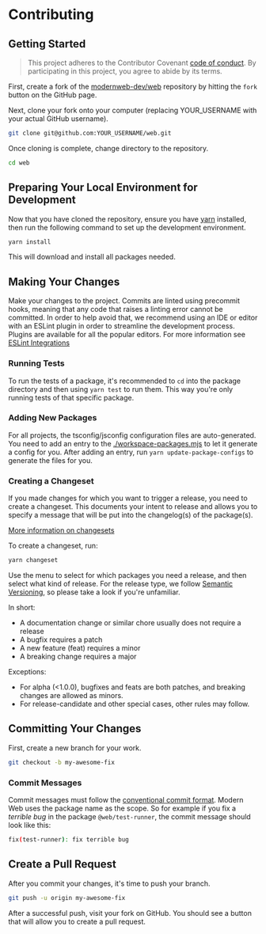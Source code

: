 # Contributing

## Getting Started

> This project adheres to the Contributor Covenant [code of conduct](./CODE_OF_CONDUCT.md). By participating in this project, you agree to abide by its terms.

First, create a fork of the [modernweb-dev/web](https://github.com/modernweb-dev/web) repository by hitting the `fork` button on the GitHub page.

Next, clone your fork onto your computer (replacing YOUR_USERNAME with your actual GitHub username).

```sh
git clone git@github.com:YOUR_USERNAME/web.git
```

Once cloning is complete, change directory to the repository.

```sh
cd web
```

## Preparing Your Local Environment for Development

Now that you have cloned the repository, ensure you have [yarn](https://classic.yarnpkg.com/lang/en/) installed, then run the following command to set up the development environment.

```sh
yarn install
```

This will download and install all packages needed.

## Making Your Changes

Make your changes to the project. Commits are linted using precommit hooks, meaning that any code that raises a linting error cannot be committed. In order to help avoid that, we recommend using an IDE or editor with an ESLint plugin in order to streamline the development process. Plugins are available for all the popular editors. For more information see [ESLint Integrations](https://eslint.org/docs/user-guide/integrations)

### Running Tests

To run the tests of a package, it's recommended to `cd` into the package directory and then using `yarn test` to run them. This way you're only running tests of that specific package.

### Adding New Packages

For all projects, the tsconfig/jsconfig configuration files are auto-generated. You need to add an entry to the [./workspace-packages.mjs](./workspace-packages.mjs) to let it generate a config for you. After adding an entry, run `yarn update-package-configs` to generate the files for you.

### Creating a Changeset

If you made changes for which you want to trigger a release, you need to create a changeset.
This documents your intent to release and allows you to specify a message that will be put into the changelog(s) of the package(s).

[More information on changesets](https://github.com/atlassian/changesets)

To create a changeset, run:

```sh
yarn changeset
```

Use the menu to select for which packages you need a release, and then select what kind of release. For the release type, we follow [Semantic Versioning](https://semver.org/), so please take a look if you're unfamiliar.

In short:

- A documentation change or similar chore usually does not require a release
- A bugfix requires a patch
- A new feature (feat) requires a minor
- A breaking change requires a major

Exceptions:

- For alpha (<1.0.0), bugfixes and feats are both patches, and breaking changes are allowed as minors.
- For release-candidate and other special cases, other rules may follow.

## Committing Your Changes

First, create a new branch for your work.

```sh
git checkout -b my-awesome-fix
```

### Commit Messages

Commit messages must follow the [conventional commit format](https://www.conventionalcommits.org/en/v1.0.0/).
Modern Web uses the package name as the scope. So for example if you fix a _terrible bug_ in the package `@web/test-runner`, the commit message should look like this:

```sh
fix(test-runner): fix terrible bug
```

## Create a Pull Request

After you commit your changes, it's time to push your branch.

```sh
git push -u origin my-awesome-fix
```

After a successful push, visit your fork on GitHub. You should see a button that will allow you to create a pull request.
